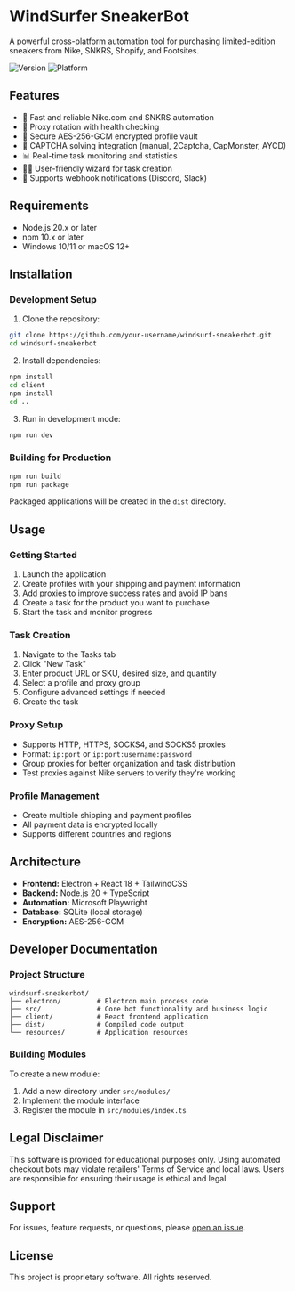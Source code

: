 # WindSurfer SneakerBot

A powerful cross-platform automation tool for purchasing limited-edition sneakers from Nike, SNKRS, Shopify, and Footsites.

![Version](https://img.shields.io/badge/version-0.9.0-blue.svg)
![Platform](https://img.shields.io/badge/platform-Windows%20%7C%20macOS-lightgrey.svg)

## Features

- 🚀 Fast and reliable Nike.com and SNKRS automation
- 🔄 Proxy rotation with health checking
- 🔐 Secure AES-256-GCM encrypted profile vault
- 🧠 CAPTCHA solving integration (manual, 2Captcha, CapMonster, AYCD)
- 📊 Real-time task monitoring and statistics
- 🧙‍♂️ User-friendly wizard for task creation
- 📱 Supports webhook notifications (Discord, Slack)

## Requirements

- Node.js 20.x or later
- npm 10.x or later
- Windows 10/11 or macOS 12+

## Installation

### Development Setup

1. Clone the repository:

```bash
git clone https://github.com/your-username/windsurf-sneakerbot.git
cd windsurf-sneakerbot
```

2. Install dependencies:

```bash
npm install
cd client
npm install
cd ..
```

3. Run in development mode:

```bash
npm run dev
```

### Building for Production

```bash
npm run build
npm run package
```

Packaged applications will be created in the `dist` directory.

## Usage

### Getting Started

1. Launch the application
2. Create profiles with your shipping and payment information
3. Add proxies to improve success rates and avoid IP bans
4. Create a task for the product you want to purchase
5. Start the task and monitor progress

### Task Creation

1. Navigate to the Tasks tab
2. Click "New Task"
3. Enter product URL or SKU, desired size, and quantity
4. Select a profile and proxy group
5. Configure advanced settings if needed
6. Create the task

### Proxy Setup

- Supports HTTP, HTTPS, SOCKS4, and SOCKS5 proxies
- Format: `ip:port` or `ip:port:username:password`
- Group proxies for better organization and task distribution
- Test proxies against Nike servers to verify they're working

### Profile Management

- Create multiple shipping and payment profiles
- All payment data is encrypted locally
- Supports different countries and regions

## Architecture

- **Frontend:** Electron + React 18 + TailwindCSS
- **Backend:** Node.js 20 + TypeScript
- **Automation:** Microsoft Playwright
- **Database:** SQLite (local storage)
- **Encryption:** AES-256-GCM

## Developer Documentation

### Project Structure

```
windsurf-sneakerbot/
├── electron/         # Electron main process code
├── src/              # Core bot functionality and business logic
├── client/           # React frontend application
├── dist/             # Compiled code output
└── resources/        # Application resources
```

### Building Modules

To create a new module:

1. Add a new directory under `src/modules/`
2. Implement the module interface
3. Register the module in `src/modules/index.ts`

## Legal Disclaimer

This software is provided for educational purposes only. Using automated checkout bots may violate retailers' Terms of Service and local laws. Users are responsible for ensuring their usage is ethical and legal.

## Support

For issues, feature requests, or questions, please [open an issue](https://github.com/your-username/windsurf-sneakerbot/issues).

## License

This project is proprietary software. All rights reserved.
